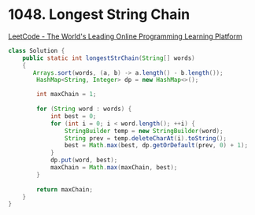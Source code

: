 # 1048. Longest String Chain

[LeetCode - The World's Leading Online Programming Learning Platform](https://leetcode.com/problems/longest-string-chain/)

```java
class Solution {
    public static int longestStrChain(String[] words)
    {
       Arrays.sort(words, (a, b) -> a.length() - b.length());
        HashMap<String, Integer> dp = new HashMap<>();

        int maxChain = 1;
        
        for (String word : words) {
            int best = 0;
            for (int i = 0; i < word.length(); ++i) {
                StringBuilder temp = new StringBuilder(word);
                String prev = temp.deleteCharAt(i).toString();
                best = Math.max(best, dp.getOrDefault(prev, 0) + 1);
            }
            dp.put(word, best);
            maxChain = Math.max(maxChain, best);
        }
        
        return maxChain;
    }
}
```